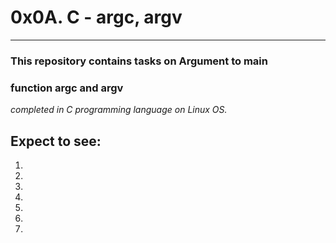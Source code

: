 # 0x0A. C - argc, argv
---
### This repository contains tasks on Argument to main
### function argc and argv
_completed in C programming language on Linux OS._

## Expect to see:

1.
2.
3.
4.
5.
6.
7.
